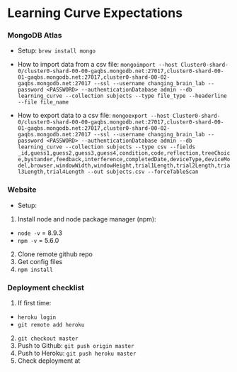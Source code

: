 # Learning Curve Expectations

### MongoDB Atlas

- Setup: `brew install mongo`

- How to import data from a csv file: `mongoimport --host Cluster0-shard-0/cluster0-shard-00-00-gaqbs.mongodb.net:27017,cluster0-shard-00-01-gaqbs.mongodb.net:27017,cluster0-shard-00-02-gaqbs.mongodb.net:27017 --ssl --username changing_brain_lab --password <PASSWORD> --authenticationDatabase admin --db learning_curve --collection subjects --type file_type --headerline --file file_name`

- How to export data to a csv file: `mongoexport --host Cluster0-shard-0/cluster0-shard-00-00-gaqbs.mongodb.net:27017,cluster0-shard-00-01-gaqbs.mongodb.net:27017,cluster0-shard-00-02-gaqbs.mongodb.net:27017 --ssl --username changing_brain_lab --password <PASSWORD> --authenticationDatabase admin --db learning_curve --collection subjects --type csv --fields _id,guess1,guess2,guess3,guess4,condition,code,reflection,treeChoice,bystander,feedback,interference,completedDate,deviceType,deviceModel,browser,windowWidth,windowHeight,trial1Length,trial2Length,trial3Length,trial4Length --out subjects.csv --forceTableScan`

### Website

- Setup:

1. Install node and node package manager (npm):

- `node -v` = 8.9.3
- `npm -v` = 5.6.0

2. Clone remote github repo
3. Get config files
4. `npm install`

### Deployment checklist

1.  If first time:

- `heroku login`
- `git remote add heroku`

2.  `git checkout master`
3.  Push to Github: `git push origin master`
4.  Push to Heroku: `git push heroku master`
5.  Check deployment at
